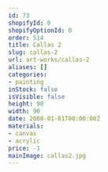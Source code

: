 ```yaml
---
id: 73
shopifyId: 0
shopifyOptionId: 0
order: 514
title: Callas 2
slug: callas-2
url: art-works/callas-2
aliases: []
categories:
- painting
inStock: false
isVisible: false
height: 90
width: 90
date: 2008-01-01T00:00:00Z
materials:
- canvas
- acrylic
price: -1
mainImage: callas2.jpg
---
```

